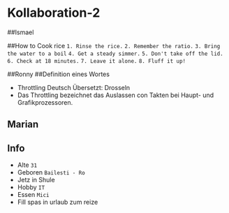 # Kollaboration-2

##Ismael

##How to Cook rice
`1. Rinse the rice.`
`2. Remember the ratio.`
`3. Bring the water to a boil`
`4. Get a steady simmer.`
`5. Don't take off the lid.`
`6. Check at 18 minutes.`
`7. Leave it alone.`
`8. Fluff it up!`



##Ronny
##Definition eines Wortes
- Throttling Deutsch Übersetzt: Drosseln
- Das Throttling bezeichnet das Auslassen con Takten bei Haupt- und Grafikprozessoren.

## Marian
## Info 
- Alte `31`
- Geboren `Bailesti - Ro`
- Jetz in Shule 
- Hobby `IT`
- Essen `Mici`
- Fill spas in urlaub zum reize


